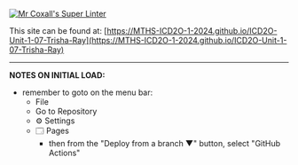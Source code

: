 [![Mr Coxall's Super Linter](https://github.com/MTHS-ICD2O-1-2024/ICD2O-Unit-1-07-Trisha-Ray/workflows/Mr%20Coxall's%20Super%20Linter/badge.svg)](https://github.com/MTHS-ICD2O-1-2024/ICD2O-Unit-1-07-Trisha-Ray/actions)

This site can be found at: [https://MTHS-ICD2O-1-2024.github.io/ICD2O-Unit-1-07-Trisha-Ray](https://MTHS-ICD2O-1-2024.github.io/ICD2O-Unit-1-07-Trisha-Ray)

---

**NOTES ON INITIAL LOAD:**
- remember to goto on the menu bar:
  - File
  - Go to Repository
  - ⚙ Settings
  - 🗔 Pages
    - then from the "Deploy from a branch ▼" button, select "GitHub Actions"
